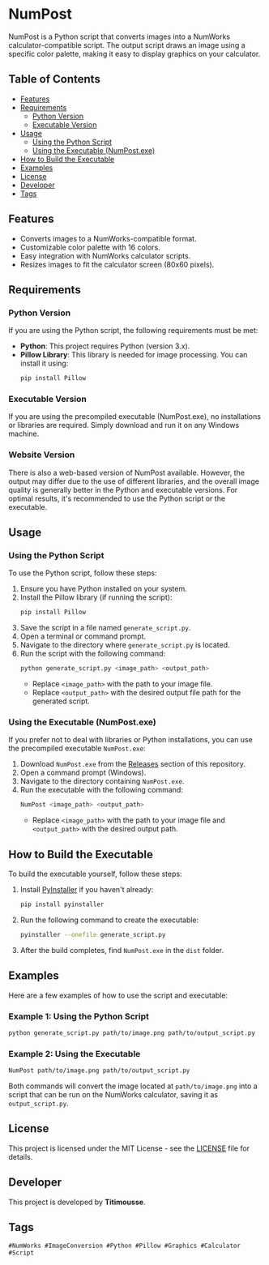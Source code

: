 # NumPost

NumPost is a Python script that converts images into a NumWorks calculator-compatible script. The output script draws an image using a specific color palette, making it easy to display graphics on your calculator.

## Table of Contents

- [Features](#features)
- [Requirements](#requirements)
  - [Python Version](#python-version)
  - [Executable Version](#executable-version)
- [Usage](#usage)
  - [Using the Python Script](#using-the-python-script)
  - [Using the Executable (NumPost.exe)](#using-the-executable-numpostexe)
- [How to Build the Executable](#how-to-build-the-executable)
- [Examples](#examples)
- [License](#license)
- [Developer](#developer)
- [Tags](#tags)

## Features

- Converts images to a NumWorks-compatible format.
- Customizable color palette with 16 colors.
- Easy integration with NumWorks calculator scripts.
- Resizes images to fit the calculator screen (80x60 pixels).

## Requirements

### Python Version

If you are using the Python script, the following requirements must be met:

- **Python**: This project requires Python (version 3.x).
- **Pillow Library**: This library is needed for image processing. You can install it using:
  ```bash
  pip install Pillow
  ```

### Executable Version

If you are using the precompiled executable (NumPost.exe), no installations or libraries are required. Simply download and run it on any Windows machine.

### Website Version

There is also a web-based version of NumPost available. However, the output may differ due to the use of different libraries, and the overall image quality is generally better in the Python and executable versions. For optimal results, it's recommended to use the Python script or the executable.

## Usage

### Using the Python Script

To use the Python script, follow these steps:

1. Ensure you have Python installed on your system.
2. Install the Pillow library (if running the script):
   ```bash
   pip install Pillow
   ```
3. Save the script in a file named `generate_script.py`.
4. Open a terminal or command prompt.
5. Navigate to the directory where `generate_script.py` is located.
6. Run the script with the following command:
   ```bash
   python generate_script.py <image_path> <output_path>
   ```
   - Replace `<image_path>` with the path to your image file.
   - Replace `<output_path>` with the desired output file path for the generated script.

### Using the Executable (NumPost.exe)

If you prefer not to deal with libraries or Python installations, you can use the precompiled executable `NumPost.exe`:

1. Download `NumPost.exe` from the [Releases](https://github.com/YourUsername/NumPost/releases) section of this repository.
2. Open a command prompt (Windows).
3. Navigate to the directory containing `NumPost.exe`.
4. Run the executable with the following command:
   ```bash
   NumPost <image_path> <output_path>
   ```
   - Replace `<image_path>` with the path to your image file and `<output_path>` with the desired output path.

## How to Build the Executable

To build the executable yourself, follow these steps:

1. Install [PyInstaller](https://pyinstaller.readthedocs.io/en/stable/) if you haven't already:
   ```bash
   pip install pyinstaller
   ```
2. Run the following command to create the executable:
   ```bash
   pyinstaller --onefile generate_script.py
   ```
3. After the build completes, find `NumPost.exe` in the `dist` folder.

## Examples

Here are a few examples of how to use the script and executable:

### Example 1: Using the Python Script

```bash
python generate_script.py path/to/image.png path/to/output_script.py
```

### Example 2: Using the Executable

```bash
NumPost path/to/image.png path/to/output_script.py
```

Both commands will convert the image located at `path/to/image.png` into a script that can be run on the NumWorks calculator, saving it as `output_script.py`.

## License

This project is licensed under the MIT License - see the [LICENSE](LICENSE) file for details.

## Developer

This project is developed by **Titimousse**. 

## Tags

`#NumWorks #ImageConversion #Python #Pillow #Graphics #Calculator #Script`
